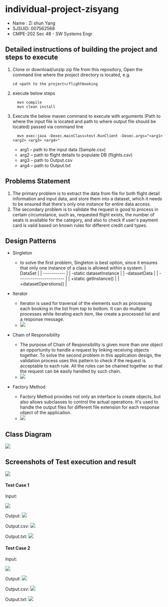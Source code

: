 # individual-project-zisyang

- Name : Zi shun Yang
- SJSUID: 007562568
- CMPE-202 Sec 48 - SW Systems Engr


## Detailed instructions of building the project and steps to execute

1. Clone or download/unzip zip file from this repository, Open the command line where the project directory is located, e.g.
   ```
   cd <path to the project>/flightbooking
   ```
2. execute below steps
   ```
     mvn compile
     mvn clean install
   ```
3. Execute the below maven command to execute with arguments (Path to where the input file is located and path to where output file should be located) passed via command line
   ```
     mvn exec:java -Dexec.mainClass=test.RunClient -Dexec.args="<arg1> <arg2> <arg3> <arg4>"
   ```
   
   * arg1 – path to the input data (Sample.csv)
   * arg2 – path to flight details to populate DB (flights.csv)
   * arg3 – path to Output.csv
   * arg4 – path to Output.txt



## Problems Statement
1.  The primary problem is to extract the data from file for both flight detail information and input data, and store them into a dataset, which it needs to be ensured that there's only one instance for entire data access.
2.  The secondary problem is to validate the request is good to process in certain circumstance, such as, requested flight exists, the number of seats is available for the category, and also to check if user's payment card is valid based on known rules for different credit card types.















## Design Patterns
- Singleton
  - to solve the first problem, Singleton is best option, since it ensures that only one instance of a class is allowed within a system.
     | DataSet      |
     | ----------- |
     | -static datasetInstance |
     | -datasetData      |
     | ----------------------- |
     | +static getInstance()   |
     | +datasetOperstions()  |


- Iterator
  - Iterator is used for traversal of the elements such as processing each booking in the list from top to bottom. It can do multiple processes while iterating each item, like create a processed list and a response message.
  - ![](img/Iterator_diagram.png)
  
- Chain of Responsibility
  - The purpose of Chain of Responsibility is given more than one object an opportunity to handle a request by linking receiving objects together. To solve the second problem in this application design, the validation process uses this pattern to check if the request is acceptable to each rule. All the rules can be chained together so that the request can be easily handled by such chain.
  - ![](img/CoR_diagram.png)

- Factory Method
  - Factory Method provides not only an interface to create objects, but also allows subclasses to control the actual operations. It's used to handle the output files for different file extension for each response object of the application.
  - ![](img/Factory_diagram.png)

## Class Diagram
![](img/class_diagram.png)

## Screenshots of Test execution and result
![](img/JUnitTest.png)

#### Test Case 1
Input:

![](img/TestCase1_input.png)

Output:
![](img/TestCase1.png)

Output.csv:
![](img/TestCase1_outputcsv.png)

Output.txt:
![](img/TestCase1_outputtxt.png)


#### Test Case 2
Input:

![](img/TestCase2_input.png)

Output:
![](img/TestCase2.png)

Output.csv:
![](img/TestCase2_outputcsv.png)

Output.txt:
![](img/TestCase2_outputtxt.png)